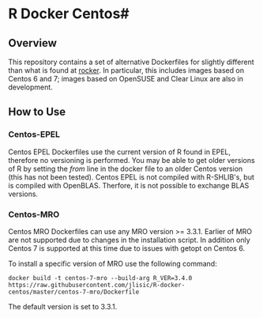 
# R Docker Centos#

## Overview ##

This repository contains a set of alternative Dockerfiles for slightly different than what is found at [rocker](https://hub.docker.com/r/rocker).
In particular, this includes images based on Centos 6 and 7; images based on OpenSUSE and Clear Linux are also in development.


## How to Use  ##

### Centos-EPEL ###

Centos EPEL Dockerfiles use the current version of R found in EPEL, therefore no versioning is performed.
You may be able to get older versions of R by setting the *from* line in the docker file to an older Centos version (this has not been tested).
Centos EPEL is not compiled with R-SHLIB's, but is compiled with OpenBLAS.  Therfore, it is not possible to exchange BLAS versions.

### Centos-MRO ###

Centos MRO Dockerfiles can use any MRO version >= 3.3.1.
Earlier of MRO are not supported due to changes in the installation script.
In addition only Centos 7 is supported at this time due to issues with getopt on Centos 6.

To install a specific version of MRO use the following command:

`
docker build -t centos-7-mro --build-arg R_VER=3.4.0  https://raw.githubusercontent.com/jlisic/R-docker-centos/master/centos-7-mro/Dockerfile
`

The default version is set to 3.3.1. 


 

